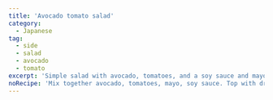 ```yaml
---
title: 'Avocado tomato salad'
category:
  - Japanese
tag:
  - side
  - salad
  - avocado
  - tomato
excerpt: 'Simple salad with avocado, tomatoes, and a soy sauce and mayo sauce.'
noRecipe: 'Mix together avocado, tomatoes, mayo, soy sauce. Top with dried seaweed.'
---
```

